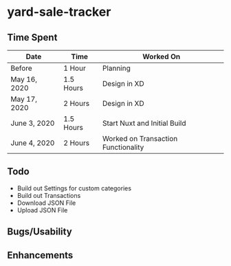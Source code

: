 # yard-sale-tracker

## Time Spent

| Date         | Time      | Worked On                           |
| ------------ | --------- | ----------------------------------- |
| Before       | 1 Hour    | Planning                            |
| May 16, 2020 | 1.5 Hours | Design in XD                        |
| May 17, 2020 | 2 Hours   | Design in XD                        |
| June 3, 2020 | 1.5 Hours | Start Nuxt and Initial Build        |
| June 4, 2020 | 2 Hours   | Worked on Transaction Functionality |

## Todo

- Build out Settings for custom categories
- Build out Transactions
- Download JSON File
- Upload JSON File

## Bugs/Usability

## Enhancements
